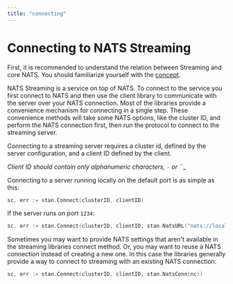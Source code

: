 ```yaml
---
title: "connecting"
---
```

# Connecting to NATS Streaming

First, it is recommended to understand the relation between Streaming and core NATS. You should familiarize yourself with the [concept](../nats-streaming-concepts/relation-to-nats.md).

NATS Streaming is a service on top of NATS. To connect to the service you first connect to NATS and then use the client library to communicate with the server over your NATS connection. Most of the libraries provide a convenience mechanism for connecting in a single step. These convenience methods will take some NATS options, like the cluster ID, and perform the NATS connection first, then run the protocol to connect to the streaming server.

Connecting to a streaming server requires a cluster id, defined by the server configuration, and a client ID defined by the client.

_Client ID should contain only alphanumeric characters, `-` or \`_\`_

Connecting to a server running locally on the default port is as simple as this:

```go
sc, err := stan.Connect(clusterID, clientID)
```

If the server runs on port `1234`:

```go
sc, err := stan.Connect(clusterID, clientID, stan.NatsURL("nats://localhost:1234"))
```

Sometimes you may want to provide NATS settings that aren't available in the streaming libraries connect method. Or, you may want to reuse a NATS connection instead of creating a new one. In this case the libraries generally provide a way to connect to streaming with an existing NATS connection:

```go
sc, err := stan.Connect(clusterID, clientID, stan.NatsConn(nc))
```

